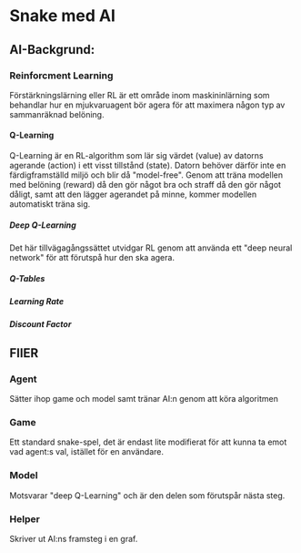 # Snake med AI


## AI-Backgrund:

### Reinforcment Learning
Förstärkningslärning eller RL är ett område inom maskininlärning som behandlar hur en mjukvaruagent bör agera för att maximera någon typ av sammanräknad belöning.

#### Q-Learning
Q-Learning är en RL-algorithm som lär sig värdet (value) av datorns agerande (action) i ett visst tillstånd (state). Datorn behöver därför inte en färdigframställd miljö och blir då "model-free". Genom att träna modellen med belöning (reward) då den gör något bra och straff då den gör något dåligt, samt att den lägger agerandet på minne, kommer modellen automatiskt träna sig. 

##### Deep Q-Learning
Det här tillvägagångssättet utvidgar RL genom att använda ett "deep neural network" för att förutspå hur den ska agera.

##### Q-Tables

##### Learning Rate

##### Discount Factor


## FIlER

### Agent
Sätter ihop game och model samt tränar AI:n genom att köra algoritmen

### Game
Ett standard snake-spel, det är endast lite modifierat för att kunna ta emot vad agent:s val, istället för en användare.

### Model
Motsvarar "deep Q-Learning" och är den delen som förutspår nästa steg.

### Helper
Skriver ut AI:ns framsteg i en graf.






